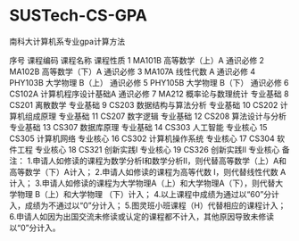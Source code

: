 # SUSTech-CS-GPA
南科大计算机系专业gpa计算方法

序号	课程编码	课程名称	课程性质
1	MA101B	高等数学（上）A	通识必修
2	MA102B	高等数学（下）A	通识必修
3	MA107A	线性代数 A	通识必修
4	PHY103B	大学物理 B（上）	通识必修
5	PHY105B	大学物理 B（下）	通识必修
6	CS102A	计算机程序设计基础A	通识必修
7	MA212	概率论与数理统计	专业基础
8	CS201	离散数学	专业基础
9	CS203	数据结构与算法分析	专业基础
10	CS202	计算机组成原理	专业基础
11	CS207	数字逻辑	专业基础
12	CS208	算法设计与分析	专业基础
13	CS307	数据库原理	专业基础
14	CS303	人工智能	专业核心
15	CS305	计算机网络	专业核心
16	CS302	计算机操作系统	专业核心
17	CS304	软件工程	专业核心
18	CS321	创新实践I	专业核心
19	CS326	创新实践II	专业核心
备注：
1.申请人如修读的课程为数学分析I和数学分析II，则代替高等数学（上）A和高等数学（下）A计入；
2.申请人如修读的课程为高等代数 I，则代替线性代数 A计入；
3.申请人如修读的课程为大学物理A（上）和大学物理A（下），则代替大学物理 B（上）和大学物理 （下）计入；
4.以上课程中成绩为通过以“60”分计入，成绩为不通过以“0”分计入；
5.图灵班小班课程（H）代替相应的课程计入；
6.申请人如因为出国交流未修读或认定的课程都不计入，其他原因导致未修读以“0”分计入。
